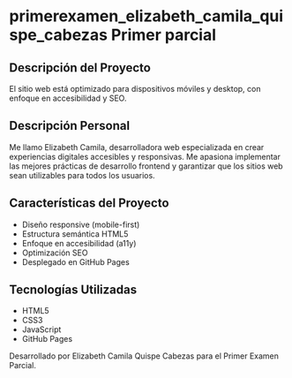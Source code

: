 # primerexamen_elizabeth_camila_quispe_cabezas Primer parcial

## Descripción del Proyecto
El sitio web está optimizado para dispositivos móviles y desktop, con enfoque en accesibilidad y SEO.

## Descripción Personal
Me llamo Elizabeth Camila, desarrolladora web especializada en crear experiencias digitales accesibles y responsivas. Me apasiona implementar las mejores prácticas de desarrollo frontend y garantizar que los sitios web sean utilizables para todos los usuarios.

## Características del Proyecto
- Diseño responsive (mobile-first)
- Estructura semántica HTML5
- Enfoque en accesibilidad (a11y)
- Optimización SEO
- Desplegado en GitHub Pages

## Tecnologías Utilizadas
- HTML5
- CSS3
- JavaScript
- GitHub Pages

Desarrollado por Elizabeth Camila Quispe Cabezas para el Primer Examen Parcial.
